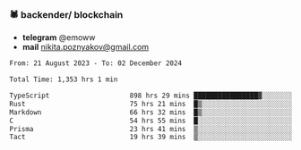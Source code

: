 ### 🕷 backender/ blockchain
- **telegram** @emoww
- **mail** nikita.poznyakov@gmail.com

<!--START_SECTION:waka-->

```txt
From: 21 August 2023 - To: 02 December 2024

Total Time: 1,353 hrs 1 min

TypeScript                    898 hrs 29 mins ████████████████▓░░░░░░░░   66.16 %
Rust                          75 hrs 21 mins  █▒░░░░░░░░░░░░░░░░░░░░░░░   05.55 %
Markdown                      66 hrs 32 mins  █▒░░░░░░░░░░░░░░░░░░░░░░░   04.90 %
C                             54 hrs 55 mins  █░░░░░░░░░░░░░░░░░░░░░░░░   04.04 %
Prisma                        23 hrs 41 mins  ▒░░░░░░░░░░░░░░░░░░░░░░░░   01.74 %
Tact                          19 hrs 39 mins  ▒░░░░░░░░░░░░░░░░░░░░░░░░   01.45 %
```

<!--END_SECTION:waka-->




